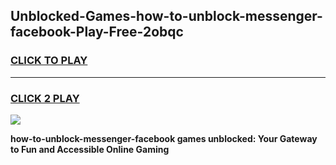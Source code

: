 
## Unblocked-Games-how-to-unblock-messenger-facebook-Play-Free-2obqc
<h3>
<a href="https://premium76.site?title=how-to-unblock-messenger-facebook&ref=23A">CLICK TO PLAY</a></h3>
<hr>

<h3>
<a href="https://premium76.site?title=how-to-unblock-messenger-facebook&ref=23A">CLICK 2 PLAY</a>
  
</h3>

<a href="https://premium76.site?title=how-to-unblock-messenger-facebook&ref=23A"><img src="https://clearcache.store/games.png"></a>


**how-to-unblock-messenger-facebook games unblocked: Your Gateway to Fun and Accessible Online Gaming**
